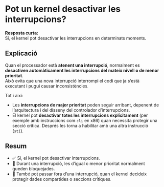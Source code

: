 # Pot un kernel desactivar les interrupcions?

**Resposta curta:**  
Sí, el kernel pot desactivar les interrupcions en determinats moments.

## Explicació

Quan el processador està **atenent una interrupció**, normalment es **desactiven automàticament les interrupcions del mateix nivell o de menor prioritat**.  
Això evita que una nova interrupció interrompi el codi que ja s’està executant i pugui causar inconsistències.

Tot i així:  
- Les **interrupcions de major prioritat** poden seguir arribant, depenent de l’arquitectura i del disseny del controlador d’interrupcions.  
- El kernel pot **desactivar totes les interrupcions explícitament** (per exemple amb instruccions com `cli` en x86) quan necessita protegir una secció crítica. Després les torna a habilitar amb una altra instrucció (`sti`).  

## Resum

- ✅ Sí, el kernel pot desactivar interrupcions.  
- 🔹 Durant una interrupció, les d’igual o menor prioritat normalment queden bloquejades.  
- 🔹 També pot passar fora d’una interrupció, quan el kernel decideix protegir dades compartides o seccions crítiques.  
